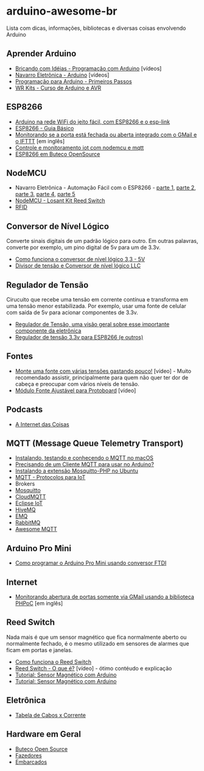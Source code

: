 # arduino-awesome-br
Lista com dicas, informações, bibliotecas e diversas coisas envolvendo Arduino

## Aprender Arduino
 - [Bricando com Idéias - Programação com Arduino](https://www.youtube.com/playlist?list=PL7CjOZ3q8fMc3OmT7gD7N6sLLFfXsXGZi) [vídeos]
 - [Navarro Eletrônica - Arduino](https://www.youtube.com/playlist?list=PLkaiotro1N8C1_yZIDyOaajvLmXnYZU01) [vídeos]
 - [Programação para Arduino - Primeiros Passos](https://www.circuitar.com.br/tutoriais/programacao-para-arduino-primeiros-passos/)
 - [WR Kits - Curso de Arduino e AVR](https://www.youtube.com/playlist?list=PLZ8dBTV2_5HSyOXhJ77d-iyt5Z_v_1DPM)
 
## ESP8266
 - [Arduino na rede WiFi do jeito fácil, com ESP8266 e o esp-link](http://br-arduino.org/2015/10/esp-link.html)
 - [ESP8266 - Guia Básico](http://pedrominatel.com.br/pt/esp8266/esp8266-o-guia-basico-de-hardware/)
 - [Monitorando se a porta está fechada ou aberta integrado com o GMail e o IFTTT](http://randomnerdtutorials.com/door-status-monitor-using-the-esp8266/) [em inglês]
 - [Controle e monitoramento iot com nodemcu e mqtt](http://blog.filipeflop.com/wireless/controle-monitoramento-iot-nodemcu-e-mqtt.html)
 - [ESP8266 em Buteco OpenSource](https://blog.butecopensource.org/?s=esp8266&submit=Search)
 
## NodeMCU
 - Navarro Eletrônica - Automação Fácil com o ESP8266 - [parte 1](https://www.youtube.com/watch?v=rro2KyGv3Dc), [parte 2](https://www.youtube.com/watch?v=1rbqB4WsZ0A), [parte 3](https://www.youtube.com/watch?v=Gcn48TahIiQ), [parte 4](https://www.youtube.com/watch?v=2yKUeWEj77w), [parte 5](https://www.youtube.com/watch?v=l5_DZpme-sY)
 - [NodeMCU - Losant Kit Reed Switch](https://docs.losant.com/getting-started/losant-iot-dev-kits/door-sensor-kit)
 - [RFID](https://jualabs.wordpress.com/2016/09/26/controle-de-acesso-com-nodemcu-rfid/)
 
## Conversor de Nível Lógico
Converte sinais digitais de um padrão lógico para outro. Em outras palavras, converte por exemplo, um pino digital de 5v para um de 3.3v.

 - [Como funciona o conversor de nível lógico 3,3 - 5V](http://www.arduinoecia.com.br/2015/11/conversor-de-nivel-logico-33-5v-Arduino.html)
 - [Divisor de tensão e Conversor de nível lógico LLC](http://dobitaobyte.com.br/conversor-de-nivel-logico-e-divisor-de-tensao)
 
## Regulador de Tensão
Cirucuito que recebe uma tensão em corrente contínua e transforma em uma tensão menor estabilizada. Por exemplo, usar uma fonte de celular com saída de 5v para acionar componentes de 3.3v.

 - [Regulador de Tensão, uma visão geral sobre esse importante componente da eletrônica](http://www.comofazerascoisas.com.br/regulador-de-tensao-introducao.html)
 - [Regulador de tensão 3.3v para ESP8266 (e outros)](http://produto.mercadolivre.com.br/MLB-744869384-regulador-de-tenso-33v-ams1117-lm1117-para-esp8266-0134-_JM)
 
## Fontes
 - [Monte uma fonte com várias tensões gastando pouco!](https://www.youtube.com/watch?v=IK1F5AB2FXA) [vídeo] - Muito recomendado assistir, principalmente para quem não quer ter dor de cabeça e preocupar com vários níveis de tensão.
 - [Módulo Fonte Ajustável para Protoboard](https://www.youtube.com/watch?v=3-lbpaprcOc) [vídeo]
 
## Podcasts
 - [A Internet das Coisas](http://sensedia.com/blog/podcast-techbeer/techbeer-o-podcast-da-sensedia-ep-1-internet-das-coisas/)

## MQTT (Message Queue Telemetry Transport)
 - [Instalando, testando e conhecendo o MQTT no macOS](https://fazbe.github.io/Instalando-o-MQTT-no-macOS/)
 - [Precisando de um Cliente MQTT para usar no Arduino?](https://fazbe.github.io/Precisando-de-um-Cliente-MQTT-para-usar-no-Arduino/)
 - [Instalando a extensão Mosquitto-PHP no Ubuntu](https://fazbe.github.io/Instalando-a-extensao-Mosquitto-PHP/)
 - [MQTT - Protocolos para IoT](https://www.embarcados.com.br/mqtt-protocolos-para-iot/)
 - Brokers
  - [Mosquitto](https://mosquitto.org)
  - [CloudMQTT](https://www.cloudmqtt.com/)
  - [Eclipse IoT](https://iot.eclipse.org/)
  - [HiveMQ](http://www.hivemq.com/)
  - [EMQ](http://emqtt.io/)
  - [RabbitMQ](https://www.rabbitmq.com/)
  - [Awesome MQTT](http://awesomeawesome.party/awesome-mqtt)
  
## Arduino Pro Mini
 - [Como programar o Arduino Pro Mini usando conversor FTDI](http://www.arduinoecia.com.br/2014/09/conversor-ftdi-ft232rl-arduino-pro-mini.html?m=1)
 
## Internet
 - [Monitorando abertura de portas somente via GMail usando a biblioteca PHPoC](https://www.hackster.io/phpoc_man/arduino-monitoring-door-opening-via-gmail-a609af) [em inglês]

## Reed Switch
Nada mais é que um sensor magnético que fica normalmente aberto ou normalmente fechado, é o mesmo utilizado em sensores de alarmes que ficam em portas e janelas.

 - [Como funciona o Reed Switch](http://arduinobrasil.blogspot.com.br/2013/02/como-funciona-os-reed-switch.html)
 - [Reed Switch - O que é?](https://www.youtube.com/watch?v=XRH6DVZ55Dw) [vídeo] - ótimo contéudo e explicação
 - [Tutorial: Sensor Magnético com Arduino](http://engcomper.blogspot.com.br/2011/09/tutorial-sensor-magnetico-com-arduino.html)
 - [Tutorial: Sensor Magnético com Arduino](http://engcomper.blogspot.com.br/2011/09/tutorial-sensor-magnetico-com-arduino.html)

## Eletrônica
 - [Tabela de Cabos x Corrente](http://peropi.com.br/Tabelas/Tabela%20Cabos2.html)

## Hardware em Geral
 - [Buteco Open Source](https://blog.butecopensource.org/categoria/hardware/)
 - [Fazedores](http://blog.fazedores.com/)
 - [Embarcados](https://www.embarcados.com.br/)
